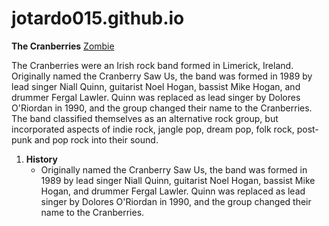# jotardo015.github.io

**The Cranberries**
[Zombie](https://www.youtube.com/watch?v=6Ejga4kJUts)

The Cranberries were an Irish rock band formed in Limerick, Ireland. Originally named the Cranberry Saw Us, the band was formed in 1989 by lead singer Niall Quinn, guitarist Noel Hogan, bassist Mike Hogan, and drummer Fergal Lawler. Quinn was replaced as lead singer by Dolores O'Riordan in 1990, and the group changed their name to the Cranberries. The band classified themselves as an alternative rock group, but incorporated aspects of indie rock, jangle pop, dream pop, folk rock, post-punk and pop rock into their sound.

1. **History**
   - Originally named the Cranberry Saw Us, the band was formed in 1989 by lead singer Niall Quinn, guitarist Noel Hogan, bassist Mike Hogan, and drummer Fergal Lawler. Quinn was replaced as lead singer by Dolores O'Riordan in 1990, and the group changed their name to the Cranberries.

  
